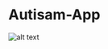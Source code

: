# Autisam-App
![alt text](https://github.com/[sai12092003]/[Autisam-App]/blob/[Main]/logo.jpg?raw=true)
